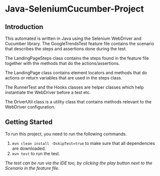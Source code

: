 # Java-SeleniumCucumber-Project

## Introduction
This automated is written in Java using the Selenium WebDriver and 
Cucumber library. The GoogleTrendsTest feature file contains the scenario
that describes the steps and assertions done during the test. 

The LandingPageSteps class contains the steps found in the feature file together
with the methods that do the actions/assertions. 

The LandingPage class contains element locators and methods that do actions
or return variables that are used in the steps class. 

The RunnerTest and the Hooks classes are helper classes which help instantiate
the WebDriver before a test etc. 

The DriverUtil class is a utility class that contains methods relevant to the
WebDriver configuration. 

## Getting Started

To run this project, you need to run the following commands. 

1. ``mvn clean install -DskipTest=true`` to make sure that all dependencies are downloaded.
2. ``mvn test`` to run the test.

*The test can be run via the IDE too, by clicking the play button next to the Scenario
in the feature file.*